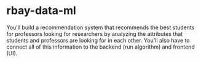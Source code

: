 # rbay-data-ml
You'll build a recommendation system that recommends the best students for professors looking for researchers by analyzing the attributes that students and professors are looking for in each other. You'll also have to connect all of this information to the backend (run algorithm) and frontend (UI).
